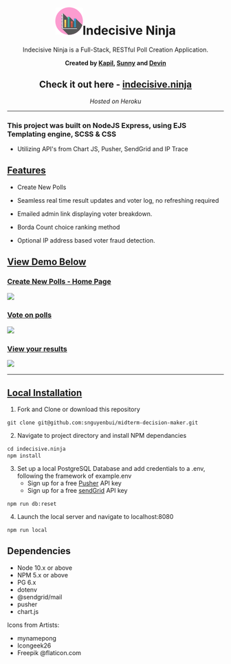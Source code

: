 <div align="center"> 

# ![image](./public/images/favicon.png)Indecisive Ninja 

Indecisive Ninja is a Full-Stack, RESTful Poll Creation Application.

**Created by [Kapil](https://github.com/kapildoppiogroup), [Sunny](https://github.com/snguyenbui) and [Devin](https://github.com/devhmac)**

## Check it out here -  [indecisive.ninja](http://www.indecisive.ninja/)
*Hosted on Heroku*
_____

</div>

### This project was built on NodeJS Express, using EJS Templating engine, SCSS & CSS

* Utilizing API's from Chart JS, Pusher, SendGrid and IP Trace




## <ins> Features </ins>
* Create New Polls

* Seamless real time result updates and voter log, no refreshing required

* Emailed admin link displaying voter breakdown.

* Borda Count choice ranking method

* Optional IP address based voter fraud detection.

## <ins> View Demo Below </ins>

### <ins> Create New Polls - Home Page </ins>
<img src='./resources/gifs/createpolldemo.gif' width="500">

### <ins> Vote on polls </ins>
<img src='./resources/gifs/votepage.gif' width="500">

### <ins> View your results</ins>
<img src='./resources/gifs/votes.gif' width="500">

_________

## <ins> Local Installation </ins>

1. Fork and Clone or download this repository
```
git clone git@github.com:snguyenbui/midterm-decision-maker.git
```
2. Navigate to project directory and install NPM dependancies 
```
cd indecisive.ninja
npm install
```
3. Set up a local PostgreSQL Database and add credentials to a .env, following the framework of example.env
    * Sign up for a free [Pusher](https://pusher.com/docs/channels/getting_started/javascript) API key
    * Sign up for a free [sendGrid](https://sendgrid.com/) API key
```
npm run db:reset
```
4. Launch the local server and navigate to localhost:8080
```
npm run local
```

## Dependencies

- Node 10.x or above
- NPM 5.x or above
- PG 6.x
- dotenv
- @sendgrid/mail
- pusher
- chart.js



Icons from Artists: 
- mynamepong 
- Icongeek26
- Freepik
@flaticon.com

